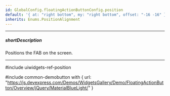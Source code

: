 ```yaml
---
id: GlobalConfig.floatingActionButtonConfig.position
default: '{ at: "right bottom", my: "right bottom", offset: "-16 -16" }'
inherits: Enums.PositionAlignment
---
```

---
##### shortDescription
Positions the FAB on the screen.

---
#include uiwidgets-ref-position

#include common-demobutton with {
    url: "https://js.devexpress.com/Demos/WidgetsGallery/Demo/FloatingActionButton/Overview/jQuery/MaterialBlueLight/"
}